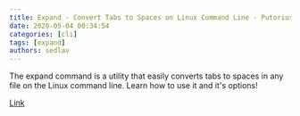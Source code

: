 ```yaml
---
title: Expand - Convert Tabs to Spaces on Linux Command Line - Putorius
date: 2020-05-04 00:34:54
categories: [cli]
tags: [expand]
authors: sedlav
---
```


The expand command is a utility that easily converts tabs to spaces in any file on the Linux command line. Learn how to use it and it's options!

[Link](https://www.putorius.net/expand-convert-tabs-to-spaces.html)
